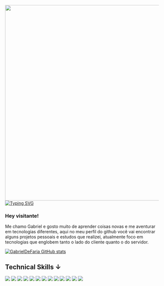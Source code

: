 <img align="right" height="640em" src="https://i.pinimg.com/564x/42/a1/c3/42a1c3b4977b80412fe8342cc6105847.jpg"/> 

[![Typing SVG](https://readme-typing-svg.demolab.com?font=arial+&weight=900&size=30&duration=2000&pause=&color=F7F7F7&center=true&vCenter=true&width=435&lines=Programador;Fullstack)](https://git.io/typing-svg)
<div>

### Hey visitante!
 Me chamo Gabriel e gosto muito de aprender coisas novas e me aventurar em tecnologias diferentes,
 aqui no meu perfil do github você vai encontrar alguns projetos pessoais e estudos que realizei, 
 atualmente foco em tecnologias que englobem tanto o lado do cliente quanto o do servidor.
 
<div/>

[![GabrielDeFaria GitHub stats](https://github-readme-stats.vercel.app/api?username=GabrielDeFaria&show_icons=true&theme=swift&rank_icon=github)](https://github.com/anuraghazra/github-readme-stats)⠀⠀⠀⠀⠀⠀⠀⠀⠀⠀⠀
 
## Technical Skills ↓

<img src="https://img.shields.io/badge/JavaScript-fff?style=for-the-badge&logo=javascript&logoColor=black"/>
<img src="https://img.shields.io/badge/React-fff?style=for-the-badge&logo=react&logoColor=black"/>
<img src="https://img.shields.io/badge/CSS3-fff?style=for-the-badge&logo=css3&logoColor=black"/>
<img src="https://img.shields.io/badge/HTML5-fff?style=for-the-badge&logo=html5&logoColor=black"/>
<img src="https://img.shields.io/badge/Node.js-fff?style=for-the-badge&logo=node.js&logoColor=black"/>
<img src="https://img.shields.io/badge/Express.js-fff?style=for-the-badge"/>
<img src="https://img.shields.io/badge/MongoDB-fff?style=for-the-badge&logo=mongodb&logoColor=black"/>
 <img src="https://img.shields.io/badge/MySQL-fff?style=for-the-badge&logo=mysql&logoColor=black"/>
<img src="https://img.shields.io/badge/Jest-fff?style=for-the-badge&logo=Jest&logoColor=black"/>
<img src="https://img.shields.io/badge/GIT-fff?style=for-the-badge&logo=git&logoColor=black"/>
<img src="https://img.shields.io/badge/GitHub-fff?style=for-the-badge&logo=github&logoColor=black"/>
<img src="https://img.shields.io/badge/Notion-fff?style=for-the-badge&logo=notion&logoColor=black"/>
<img src="https://img.shields.io/badge/Figma-fff?style=for-the-badge&logo=figma&logoColor=black"/>

                      

